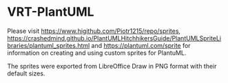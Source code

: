 # VRT-PlantUML
Please visit https://www.higithub.com/Piotr1215/repo/sprites, https://crashedmind.github.io/PlantUMLHitchhikersGuide/PlantUMLSpriteLibraries/plantuml_sprites.html and https://plantuml.com/sprite for information on creating and using custom sprites for PlantuML.

The sprites were exported from LibreOffice Draw in PNG format with their default sizes.
